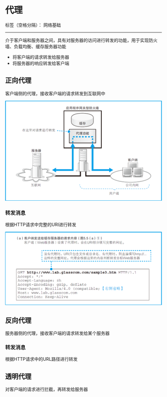 # 代理

标签（空格分隔）： 网络基础

---

介于客户端和服务器之间，具有对服务器的访问进行转发的功能，用于实现防火墙、负载均衡、缓存服务器功能

* 将客户端的请求转发给服务器
* 将服务器的响应转发给客户端

## 正向代理

客户端侧的代理，接收客户端的请求转发到互联网中

![正向代理](https://raw.githubusercontent.com/wchaochao/images/master/gitbook-network-base/forward-proxy.png)

### 转发消息

根据HTTP请求中完整的URI进行转发

![正向代理转发](https://raw.githubusercontent.com/wchaochao/images/master/gitbook-network-base/forward-proxy-http.png)

## 反向代理

服务器侧的代理，接收客户端的请求转发给某个服务器

### 转发消息

根据HTTP请求中的URL路径进行转发

## 透明代理

对客户端的请求进行拦截，再转发给服务器
